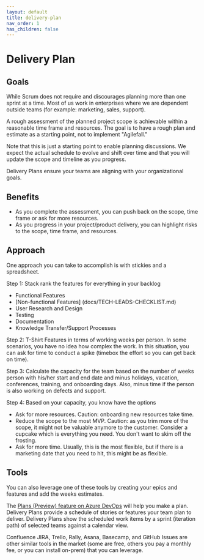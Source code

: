 ```yaml
---
layout: default
title: delivery-plan
nav_order: 1
has_children: false
---
```


# Delivery Plan

## Goals

While Scrum does not require and discourages planning more than one sprint at a time. Most of us work in enterprises where we are dependent outside teams (for example: marketing, sales, support).

A rough assessment of the planned project scope is achievable within a reasonable time frame and resources. The goal is to have a rough plan and estimate as a starting point, not to implement "Agilefall."

Note that this is just a starting point to enable planning discussions. We expect the actual schedule to evolve and shift over time and that you will update the scope and timeline as you progress.

Delivery Plans ensure your teams are aligning with your organizational goals.

## Benefits

- As you complete the assessment, you can push back on the scope, time frame or ask for more resources.
- As you progress in your project/product delivery, you can highlight risks to the scope, time frame, and resources.

## Approach

One approach you can take to accomplish is with stickies and a spreadsheet.

Step 1: Stack rank the features for everything in your backlog

- Functional Features
- [Non-functional Features] (docs/TECH-LEADS-CHECKLIST.md)
- User Research and Design
- Testing
- Documentation
- Knowledge Transfer/Support Processes

Step 2: T-Shirt Features in terms of working weeks per person. In some scenarios, you have no idea how complex the work. In this situation, you can ask for time to conduct a spike (timebox the effort so you can get back on time).

Step 3: Calculate the capacity for the team based on the number of weeks person with his/her start and end date and minus holidays, vacation, conferences, training, and onboarding days. Also, minus time if the person is also working on defects and support.

Step 4: Based on your capacity, you know have the options

- Ask for more resources. Caution: onboarding new resources take time.
- Reduce the scope to the most MVP.  Caution: as you trim more of the scope, it might not be valuable anymore to the customer. Consider a cupcake which is everything you need. You don't want to skim off the frosting.
- Ask for more time. Usually, this is the most flexible, but if there is a marketing date that you need to hit, this might be as flexible.

## Tools

You can also leverage one of these tools by creating your epics and features and add the weeks estimates.

The [Plans (Preview) feature on Azure DevOps](https://learn.microsoft.com/en-us/azure/devops/project/navigation/preview-features?view=azure-devops) will help you make a plan. Delivery Plans provide a schedule of stories or features your team plan to deliver. Delivery Plans show the scheduled work items by a sprint (iteration path) of selected teams against a calendar view.

Confluence JIRA, Trello, Rally, Asana, Basecamp, and GitHub Issues are other similar tools in the market (some are free, others you pay a monthly fee, or you can install on-prem) that you can leverage.
